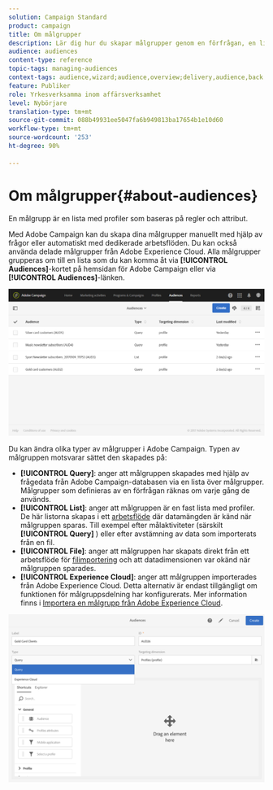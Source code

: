 ```yaml
---
solution: Campaign Standard
product: campaign
title: Om målgrupper
description: Lär dig hur du skapar målgrupper genom en förfrågan, en lista eller en fil samt hur du importerar dem från Adobe Experience Cloud.
audience: audiences
content-type: reference
topic-tags: managing-audiences
context-tags: audience,wizard;audience,overview;delivery,audience,back
feature: Publiker
role: Yrkesverksamma inom affärsverksamhet
level: Nybörjare
translation-type: tm+mt
source-git-commit: 088b49931ee5047fa6b949813ba17654b1e10d60
workflow-type: tm+mt
source-wordcount: '253'
ht-degree: 90%

---
```



# Om målgrupper{#about-audiences}

En målgrupp är en lista med profiler som baseras på regler och attribut.

Med Adobe Campaign kan du skapa dina målgrupper manuellt med hjälp av frågor eller automatiskt med dedikerade arbetsflöden.    Du kan också använda delade målgrupper från Adobe Experience Cloud.    Alla målgrupper grupperas om till en lista som du kan komma åt via **[!UICONTROL Audiences]**-kortet på hemsidan för Adobe Campaign eller via **[!UICONTROL Audiences]**-länken.

![](assets/audience_1.png)

Du kan ändra olika typer av målgrupper i Adobe Campaign.  Typen av målgruppen motsvarar sättet den skapades på:

* **[!UICONTROL Query]**: anger att målgruppen skapades med hjälp av  [](../../automating/using/editing-queries.md#about-query-editor) frågedata från Adobe Campaign-databasen via en lista över målgrupper. Målgrupper som definieras av en förfrågan räknas om varje gång de används.
* **[!UICONTROL List]**: anger att målgruppen är en fast lista med profiler.        De här listorna skapas i ett [arbetsflöde](../../automating/using/get-started-workflows.md) där datamängden är känd när målgruppen sparas.    Till exempel efter målaktiviteter (särskilt **[!UICONTROL Query]** ) eller efter avstämning av data som importerats från en fil.
* **[!UICONTROL File]**: anger att målgruppen har skapats direkt från ett arbetsflöde för [filimportering](../../automating/using/load-file.md) och att datadimensionen var okänd när målgruppen sparades.
* **[!UICONTROL Experience Cloud]**: anger att målgruppen importerades från Adobe Experience Cloud.    Detta alternativ är endast tillgängligt om funktionen för målgruppsdelning har konfigurerats.  Mer information finns i [Importera en målgrupp från Adobe Experience Cloud](../../integrating/using/sharing-audiences-with-audience-manager-or-people-core-service.md#importing-an-audience).

![](assets/audience_type_selection.png)
